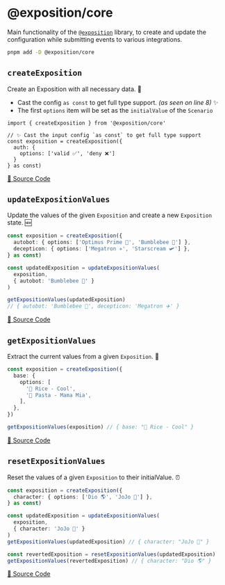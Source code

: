 # @exposition/core

<!-- This file will also be automatically included in the main documentation -->
<!-- ../../docs/src/packages/core.md -->

Main functionality of the [`@exposition`](https://github.com/h2xd/exposition) library,
to create and update the configuration while 
submitting events to various integrations.

```sh
pnpm add -D @exposition/core
```

## `createExposition`

Create an Exposition with all necessary data. 🔮

- Cast the config `as const` to get full type support. _(as seen on line 8)_ ✨
- The first `options` item will be set as the `initialValue` of the `Scenario`

```ts{8}
import { createExposition } from '@exposition/core'

// ✨ Cast the input config `as const` to get full type support
const exposition = createExposition({
  auth: {
    options: ['valid ✅', 'deny ❌']
  }
} as const)
```

[🔗 Source Code]('https://github.com/h2xd/exposition/blob/main/packages/core/functions/createExposition.ts')

## `updateExpositionValues`

Update the values of the given `Exposition` and create a new `Exposition` state. 🆕

```ts
const exposition = createExposition({
  autobot: { options: ['Optimus Prime 🚚', 'Bumblebee 🚗'] },
  decepticon: { options: ['Megatron ✈️', 'Starscream 🛩️'] },
} as const)

const updatedExposition = updateExpositionValues(
  exposition,
  { autobot: 'Bumblebee 🚗' }
)

getExpositionValues(updatedExposition)
// { autobot: 'Bumblebee 🚗', decepticon: 'Megatron ✈️' }
```

[🔗 Source Code]('https://github.com/h2xd/exposition/blob/main/packages/core/functions/updateExpositionValues.ts')

## `getExpositionValues`

Extract the current values from a given `Exposition`. 📃

```ts
const exposition = createExposition({
  base: {
    options: [
      '🍚 Rice - Cool',
      '🍝 Pasta - Mama Mia',
    ],
  },
})

getExpositionValues(exposition) // { base: "🍚 Rice - Cool" }
```

[🔗 Source Code]('https://github.com/h2xd/exposition/blob/main/packages/core/functions/getExpositionValues.ts')

## `resetExpositionValues`

Reset the values of a given `Exposition` to their initialValue. ⏰

```ts
const exposition = createExposition({
  character: { options: ['Dio 🌎', 'JoJo 🌟'] },
} as const)

const updatedExposition = updateExpositionValues(
  exposition,
  { character: 'JoJo 🌟' }
)
getExpositionValues(updatedExposition) // { character: "JoJo 🌟" }

const revertedExposition = resetExpositionValues(updatedExposition)
getExpositionValues(revertedExposition) // { character: "Dio 🌎" }
```

[🔗 Source Code]('https://github.com/h2xd/exposition/blob/main/packages/core/functions/resetExpositionValues.ts')
